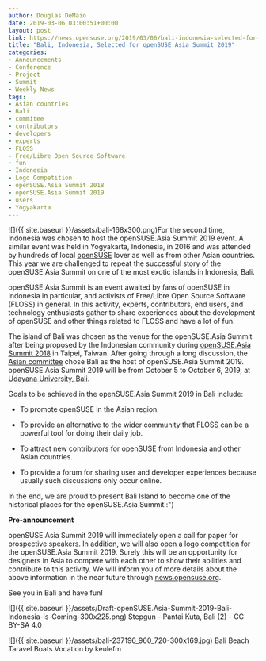 ```yaml
---
author: Douglas DeMaio
date: 2019-03-06 03:00:51+00:00
layout: post
link: https://news.opensuse.org/2019/03/06/bali-indonesia-selected-for-opensuse-asia-summit-2019/
title: "Bali, Indonesia, Selected for openSUSE.Asia Summit 2019"
categories:
- Announcements
- Conference
- Project
- Summit
- Weekly News
tags:
- Asian countries
- Bali
- commitee
- contributors
- developers
- experts
- FLOSS
- Free/Libre Open Source Software
- fun
- Indonesia
- Logo Competition
- openSUSE.Asia Summit 2018
- openSUSE.Asia Summit 2019
- users
- Yogyakarta
---
```

![]({{ site.baseurl }}/assets/bali-168x300.png)For the second time, Indonesia was chosen to host the openSUSE.Asia Summit 2019 event. A similar event was held in Yogyakarta, Indonesia, in 2016 and was attended by hundreds of local [openSUSE](https://www.opensuse.org) lover as well as from other Asian countries. This year we are challenged to repeat the successful story of the openSUSE.Asia Summit on one of the most exotic islands in Indonesia, Bali.

openSUSE.Asia Summit is an event awaited by fans of openSUSE in Indonesia in particular, and activists of Free/Libre Open Source Software (FLOSS) in general. In this activity, experts, contributors, end users, and technology enthusiasts gather to share experiences about the development of openSUSE and other things related to FLOSS and have a lot of fun.

The island of Bali was chosen as the venue for the openSUSE.Asia Summit after being proposed by the Indonesian community during [openSUSE.Asia Summit 2018](https://events.opensuse.org/conferences/summitasia18) in Taipei, Taiwan. After going through a long discussion, the [Asian committee](https://en.opensuse.org/openSUSE:Asia_Organization_Committee) chose Bali as the host of openSUSE.Asia Summit 2019. openSUSE.Asia Summit 2019 will be from October 5 to October 6, 2019, at [Udayana University, Bali](https://en.wikipedia.org/wiki/Udayana_University).

Goals to be achieved in the openSUSE.Asia Summit 2019 in Bali include:



 	
  * To promote openSUSE in the Asian region.

 	
  * To provide an alternative to the wider community that FLOSS can be a powerful tool for doing their daily job.

 	
  * To attract new contributors for openSUSE from Indonesia and other Asian countries.

 	
  * To provide a forum for sharing user and developer experiences because usually such discussions only occur online.


In the end, we are proud to present Bali Island to become one of the historical places for the openSUSE.Asia Summit :")

**Pre-announcement**

openSUSE.Asia Summit 2019 will immediately open a call for paper for prospective speakers. In addition, we will also open a logo competition for the openSUSE.Asia Summit 2019. Surely this will be an opportunity for designers in Asia to compete with each other to show their abilities and contribute to this activity. We will inform you of more details about the above information in the near future through [news.opensuse.org](https://news.opensuse.org).

See you in Bali and have fun!

![]({{ site.baseurl }}/assets/Draft-openSUSE.Asia-Summit-2019-Bali-Indonesia-is-Coming-300x225.png) Stepgun - Pantai Kuta, Bali (2) - CC BY-SA 4.0

![]({{ site.baseurl }}/assets/bali-237196_960_720-300x169.jpg) Bali Beach Taravel Boats Vocation by keulefm





		
